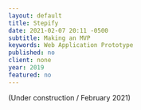 ```yaml
---
layout: default
title: Stepify
date: 2021-02-07 20:11 -0500
subtitle: Making an MVP
keywords: Web Application Prototype
published: no
client: none
year: 2019
featured: no
---
```

(Under construction / February 2021)
